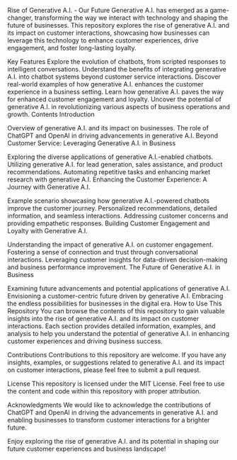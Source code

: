 Rise of Generative A.I. - Our Future
Generative A.I. has emerged as a game-changer, transforming the way we interact with technology and shaping the future of businesses. This repository explores the rise of generative A.I. and its impact on customer interactions, showcasing how businesses can leverage this technology to enhance customer experiences, drive engagement, and foster long-lasting loyalty.

Key Features
Explore the evolution of chatbots, from scripted responses to intelligent conversations.
Understand the benefits of integrating generative A.I. into chatbot systems beyond customer service interactions.
Discover real-world examples of how generative A.I. enhances the customer experience in a business setting.
Learn how generative A.I. paves the way for enhanced customer engagement and loyalty.
Uncover the potential of generative A.I. in revolutionizing various aspects of business operations and growth.
Contents
Introduction 

Overview of generative A.I. and its impact on businesses.
The role of ChatGPT and OpenAI in driving advancements in generative A.I.
Beyond Customer Service: Leveraging Generative A.I. in Business

Exploring the diverse applications of generative A.I.-enabled chatbots.
Utilizing generative A.I. for lead generation, sales assistance, and product recommendations.
Automating repetitive tasks and enhancing market research with generative A.I.
Enhancing the Customer Experience: A Journey with Generative A.I.

Example scenario showcasing how generative A.I.-powered chatbots improve the customer journey.
Personalized recommendations, detailed information, and seamless interactions.
Addressing customer concerns and providing empathetic responses.
Building Customer Engagement and Loyalty with Generative A.I.

Understanding the impact of generative A.I. on customer engagement.
Fostering a sense of connection and trust through conversational interactions.
Leveraging customer insights for data-driven decision-making and business performance improvement.
The Future of Generative A.I. in Business

Examining future advancements and potential applications of generative A.I.
Envisioning a customer-centric future driven by generative A.I.
Embracing the endless possibilities for businesses in the digital era.
How to Use This Repository
You can browse the contents of this repository to gain valuable insights into the rise of generative A.I. and its impact on customer interactions. Each section provides detailed information, examples, and analysis to help you understand the potential of generative A.I. in enhancing customer experiences and driving business success.

Contributions
Contributions to this repository are welcome. If you have any insights, examples, or suggestions related to generative A.I. and its impact on customer interactions, please feel free to submit a pull request.

License
This repository is licensed under the MIT License. Feel free to use the content and code within this repository with proper attribution.

Acknowledgments
We would like to acknowledge the contributions of ChatGPT and OpenAI in driving the advancements in generative A.I. and enabling businesses to transform customer interactions for a brighter future.

Enjoy exploring the rise of generative A.I. and its potential in shaping our future customer experiences and business landscape!
